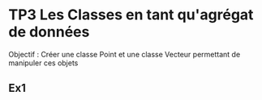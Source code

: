 # TP3 Les Classes en tant qu'agrégat de données
Objectif : Créer une classe Point et une classe Vecteur permettant de manipuler ces objets

## Ex1
